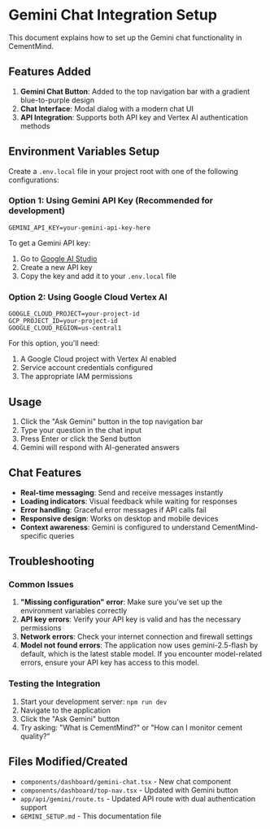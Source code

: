 # Gemini Chat Integration Setup

This document explains how to set up the Gemini chat functionality in CementMind.

## Features Added

1. **Gemini Chat Button**: Added to the top navigation bar with a gradient blue-to-purple design
2. **Chat Interface**: Modal dialog with a modern chat UI
3. **API Integration**: Supports both API key and Vertex AI authentication methods

## Environment Variables Setup

Create a `.env.local` file in your project root with one of the following configurations:

### Option 1: Using Gemini API Key (Recommended for development)

```env
GEMINI_API_KEY=your-gemini-api-key-here
```

To get a Gemini API key:

1. Go to [Google AI Studio](https://makersuite.google.com/app/apikey)
2. Create a new API key
3. Copy the key and add it to your `.env.local` file

### Option 2: Using Google Cloud Vertex AI

```env
GOOGLE_CLOUD_PROJECT=your-project-id
GCP_PROJECT_ID=your-project-id
GOOGLE_CLOUD_REGION=us-central1
```

For this option, you'll need:

1. A Google Cloud project with Vertex AI enabled
2. Service account credentials configured
3. The appropriate IAM permissions

## Usage

1. Click the "Ask Gemini" button in the top navigation bar
2. Type your question in the chat input
3. Press Enter or click the Send button
4. Gemini will respond with AI-generated answers

## Chat Features

- **Real-time messaging**: Send and receive messages instantly
- **Loading indicators**: Visual feedback while waiting for responses
- **Error handling**: Graceful error messages if API calls fail
- **Responsive design**: Works on desktop and mobile devices
- **Context awareness**: Gemini is configured to understand CementMind-specific queries

## Troubleshooting

### Common Issues

1. **"Missing configuration" error**: Make sure you've set up the environment variables correctly
2. **API key errors**: Verify your API key is valid and has the necessary permissions
3. **Network errors**: Check your internet connection and firewall settings
4. **Model not found errors**: The application now uses gemini-2.5-flash by default, which is the latest stable model. If you encounter model-related errors, ensure your API key has access to this model.

### Testing the Integration

1. Start your development server: `npm run dev`
2. Navigate to the application
3. Click the "Ask Gemini" button
4. Try asking: "What is CementMind?" or "How can I monitor cement quality?"

## Files Modified/Created

- `components/dashboard/gemini-chat.tsx` - New chat component
- `components/dashboard/top-nav.tsx` - Updated with Gemini button
- `app/api/gemini/route.ts` - Updated API route with dual authentication support
- `GEMINI_SETUP.md` - This documentation file
